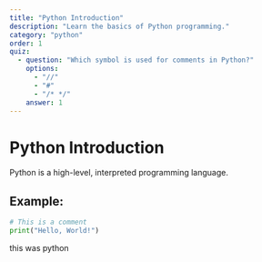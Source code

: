 ```yaml
---
title: "Python Introduction"
description: "Learn the basics of Python programming."
category: "python"
order: 1
quiz:
  - question: "Which symbol is used for comments in Python?"
    options:
      - "//"
      - "#"
      - "/* */"
    answer: 1
---
```


# Python Introduction

Python is a high-level, interpreted programming language.  

## Example:

```python
# This is a comment
print("Hello, World!")
```

this was python
